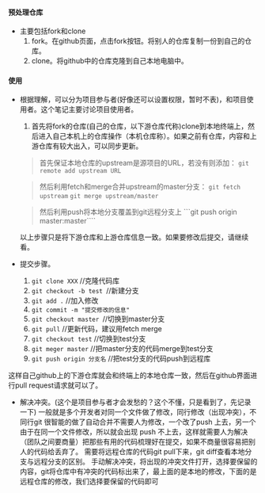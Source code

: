 ####  预处理仓库

- 主要包括fork和clone
  1. fork。在github页面，点击fork按钮。将别人的仓库复制一份到自己的仓库。
  2. clone。将github中的仓库克隆到自己本地电脑中。



####  使用

- 根据理解，可以分为项目参与者(好像还可以设置权限，暂时不表)，和项目使用者。这个笔记主要讨论项目使用者。

  1. 首先将fork的仓库(自己的仓库，以下游仓库代称)clone到本地终端上，然后进入自己本机上的仓库操作（本机仓库称）。如果之前有仓库，内容和上游仓库有较大出入，可以同步更新。

  > 首先保证本地仓库的upstream是源项目的URL，若没有则添加：
  >   ```git remote add upstream URL```

  >然后利用fetch和merge合并upstream的master分支：
  >```git fetch upstream```
  >```git merge upstream/master```

  >然后利用push将本地分支覆盖到git远程分支上
  >```git push origin master:master````

    以上步骤只是将下游仓库和上游仓库信息一致。如果要修改后提交，请继续看。

- 提交步骤。
  1. ```git clone XXX``` //克隆代码库
  2. ```git checkout -b test ```//新建分支
  1. ```git add .```   //加入修改
  2. ```git commit -m "提交修改的信息"```
  3. ```git checkout master ```//切换到master分支
  4. ```git pull``` //更新代码，建议用fetch merge
  5. ```git checkout test``` //切换到test分支
  6. ```git meger master``` //把master分支的代码merge到test分支
  3. ```git push origin 分支名```   //把test分支的代码push到远程库

这样自己github上的下游仓库就会和终端上的本地仓库一致，然后在github界面进行pull request请求就可以了。

- 解决冲突。(这个是项目参与者才会发愁的？这个不懂，只是看到了，先记录一下)
  一般就是多个开发者对同一个文件做了修改，同行修改（出现冲突），不同行git 很智能的做了自动合并不需要人为修改，一个改了push 上去，另一个由于在同一个文件修改，所以就会出现 push 不上去，这样就需要人为解决（团队之间要商量）把那些有用的代码梳理好在提交，如果不商量很容易把别人的代码给丢弃了。
  需要将远程仓库的代码git pull下来，git diff查看本地分支与远程分支的区别。
  手动解决冲突，将出现的冲突文件打开，选择要保留的内容，git将仓库中有冲突的代码标出来了，最上面的是本地的修改，下面的是远程仓库的修改，我们选择要保留的代码即可

